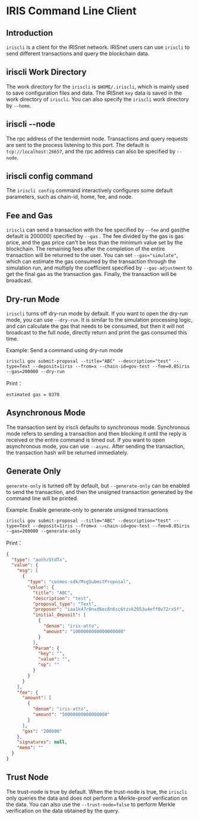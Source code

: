# IRIS Command Line Client

## Introduction

`iriscli` is a client for the IRISnet network. IRISnet users can use `iriscli` to send different transactions and query the blockchain data.

## iriscli Work Directory

The work directory for the `iriscli` is `$HOME/.iriscli`, which is mainly used to save configuration files and data. The IRISnet `key` data is saved in the work directory of `iriscli`. You can also specify  the `iriscli`  work directory by `--home`.


## iriscli --node

The rpc address of the tendermint node. Transactions and query requests are sent to the process listening to this port. The default is `tcp://localhost:26657`, and the rpc address can also be specified by `--node`.

## iriscli config command

The `iriscli config` command interactively configures some default parameters, such as chain-id, home, fee, and node.

## Fee and Gas

`iriscli` can send a transaction with the fee specified by `--fee` and gas(the default is 200000) specified by `--gas` . The fee divided by the gas is gas price, and the gas price can't be less than the minimum value set by the blockchain. The remaining fees after the completion of the entire transaction will be returned to the user. You can set `--gas="simulate"`, which can estimate the gas consumed by the transaction through the simulation run, and multiply the coefficient specified by `--gas-adjustment` to get the final gas as the transaction gas. Finally, the transaction will be broadcast.

## Dry-run Mode

`iriscli` turns off dry-run mode by default. If you want to open the dry-run mode, you can use `--dry-run`. It is similar to the simulation processing logic, and can calculate the gas that needs to be consumed, but then it will not broadcast to the full node, directly return and print the gas consumed this time.

Example: Send a command using dry-run mode

```
iriscli gov submit-proposal --title="ABC" --description="test" --type=Text --deposit=1iris --from=x --chain-id=gov-test --fee=0.05iris --gas=200000 --dry-run
```

Print：

```
estimated gas = 8370
```

## Asynchronous Mode

The transaction sent by iriscli defaults to synchronous mode. Synchronous mode refers to sending a transaction and then blocking it until the reply is received or the entire command is timed out. If you want to open asynchronous mode, you can use `--async`. After sending the transaction, the transaction hash will be returned immediately.


## Generate Only

`generate-only` is turned off by default, but `--generate-only` can be enabled to send the transaction, and then the unsigned transaction generated by the command line will be printed.

Example: Enable generate-only to generate unsigned transactions

```
iriscli gov submit-proposal --title="ABC" --description="test" --type=Text --deposit=1iris --from=x --chain-id=gov-test --fee=0.05iris --gas=200000 --generate-only
```

Print：

```json
{
  "type": "auth/StdTx",
  "value": {
    "msg": [
      {
        "type": "cosmos-sdk/MsgSubmitProposal",
        "value": {
          "title": "ABC",
          "description": "test",
          "proposal_type": "Text",
          "proposer": "iaa1k47r0nxd6ec8n6sc6tzvk2053u4eff0v72rx5f",
          "initial_deposit": [
            {
              "denom": "iris-atto",
              "amount": "1000000000000000000"
            }
          ],
          "Param": {
            "key": "",
            "value": "",
            "op": ""
          }
        }
      }
    ],
    "fee": {
      "amount": [
        {
          "denom": "iris-atto",
          "amount": "50000000000000000"
        }
      ],
      "gas": "200000"
    },
    "signatures": null,
    "memo": ""
  }
}

```

## Trust Node 

The trust-node is true by default. When the trust-node is true, the `iriscli` only queries the data and does not perform a Merkle-proof verification on the data. You can also use the `--trust-node=false` to perform Merkle verification on the data obtained by the query.

